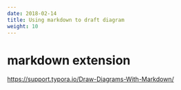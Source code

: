 ```yaml
---
date: 2018-02-14
title: Using markdown to draft diagram
weight: 10
---
```


# markdown extension
https://support.typora.io/Draw-Diagrams-With-Markdown/
